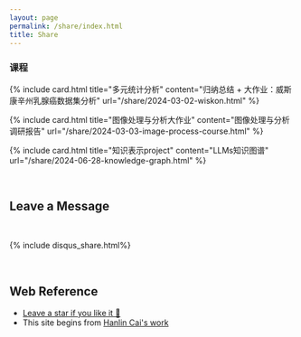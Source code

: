 ```yaml
---
layout: page
permalink: /share/index.html
title: Share
---
```



### 课程

{% include card.html title="多元统计分析" content="归纳总结 + 大作业：威斯康辛州乳腺癌数据集分析" url="/share/2024-03-02-wiskon.html" %}

{% include card.html title="图像处理与分析大作业" content="图像处理与分析调研报告" url="/share/2024-03-03-image-process-course.html" %}

{% include card.html title="知识表示project" content="LLMs知识图谱" url="/share/2024-06-28-knowledge-graph.html" %}





<br>

## Leave a Message

<br>

{% include disqus_share.html%} 

<br>

## Web Reference

- [Leave a star if you like it 🥰](https://github.com/SirryChen/SirryChen.github.io) 
- This site begins from [Hanlin Cai's work](https://github.com/GuangLun2000/GuangLun2000.github.io)
